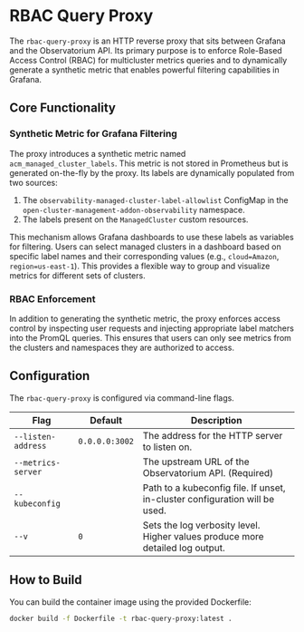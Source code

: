 # RBAC Query Proxy

The `rbac-query-proxy` is an HTTP reverse proxy that sits between Grafana and the Observatorium API. Its primary purpose is to enforce Role-Based Access Control (RBAC) for multicluster metrics queries and to dynamically generate a synthetic metric that enables powerful filtering capabilities in Grafana.

## Core Functionality

### Synthetic Metric for Grafana Filtering

The proxy introduces a synthetic metric named `acm_managed_cluster_labels`. This metric is not stored in Prometheus but is generated on-the-fly by the proxy. Its labels are dynamically populated from two sources:

1.  The `observability-managed-cluster-label-allowlist` ConfigMap in the `open-cluster-management-addon-observability` namespace.
2.  The labels present on the `ManagedCluster` custom resources.

This mechanism allows Grafana dashboards to use these labels as variables for filtering. Users can select managed clusters in a dashboard based on specific label names and their corresponding values (e.g., `cloud=Amazon`, `region=us-east-1`). This provides a flexible way to group and visualize metrics for different sets of clusters.

### RBAC Enforcement

In addition to generating the synthetic metric, the proxy enforces access control by inspecting user requests and injecting appropriate label matchers into the PromQL queries. This ensures that users can only see metrics from the clusters and namespaces they are authorized to access.

## Configuration

The `rbac-query-proxy` is configured via command-line flags.

| Flag               | Default                  | Description                                                                    |
| ------------------ | ------------------------ | ------------------------------------------------------------------------------ |
| `--listen-address` | `0.0.0.0:3002`           | The address for the HTTP server to listen on.                                  |
| `--metrics-server` |                          | The upstream URL of the Observatorium API. (Required)                            |
| `--kubeconfig`     |                          | Path to a kubeconfig file. If unset, in-cluster configuration will be used.    |
| `--v`              | `0`                      | Sets the log verbosity level. Higher values produce more detailed log output.  |

## How to Build

You can build the container image using the provided Dockerfile:

```bash
docker build -f Dockerfile -t rbac-query-proxy:latest .
```